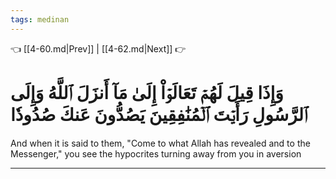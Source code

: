 ```yaml
---
tags: medinan
---
```


👈 [[4-60.md|Prev]] | [[4-62.md|Next]] 👉

# وَإِذَا قِيلَ لَهُمۡ تَعَالَوۡاْ إِلَىٰ مَآ أَنزَلَ ٱللَّهُ وَإِلَى ٱلرَّسُولِ رَأَيۡتَ ٱلۡمُنَٰفِقِينَ يَصُدُّونَ عَنكَ صُدُودٗا

And when it is said to them, "Come to what Allah has revealed and to the Messenger," you see the hypocrites turning away from you in aversion

---

